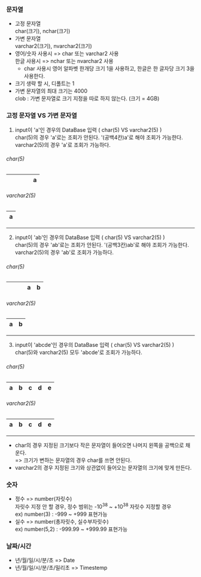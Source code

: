 
### 문자열
- 고정 문자열  
char(크기), nchar(크기)
- 가변 문자열  
varchar2(크기), nvarchar2(크기)
- 영어/숫자 사용시 => char 또는 varchar2 사용  
한글 사용시 => nchar 또는 nvarchar2 사용
  - char 사용시 영어 알파벳 한개당 크기 1을 사용하고, 한글은 한 글자당 크기 3을 사용한다.
- 크기 생략 할 시, 디폴트는 1
- 가변 문자열의 최대 크기는 4000  
  clob : 가변 문자열로 크기 지정을 따로 하지 않는다. (크기 = 4GB)

### 고정 문자열 VS 가변 문자열
1. input이 'a'인 경우의 DataBase 입력 ( char(5) VS varchar2(5) )  
char(5)의 경우 'a'로는 조회가 안된다. '(공백4칸)a'로 해야 조회가 가능한다.  
varchar2(5)의 경우 'a'로 조회가 가능하다.

###### char(5)

|   |   |   |   | a |
|:-:|:-:|:-:|:-:|:-:|

###### varchar2(5)

| a |
|:-:|

****

2. input이 'ab'인 경우의 DataBase 입력 ( char(5) VS varchar2(5) )  
char(5)의 경우 'ab'로는 조회가 안된다. '(공백3칸)ab'로 해야 조회가 가능한다.  
varchar2(5)의 경우 'ab'로 조회가 가능하다.

###### char(5)

|   |   |   | a | b |
|:-:|:-:|:-:|:-:|:-:|

###### varchar2(5)

| a | b |
|:-:|:-:|

****

3. input이 'abcde'인 경우의 DataBase 입력 ( char(5) VS varchar2(5) )  
char(5)와 varchar2(5) 모두 'abcde'로 조회가 가능하다.

###### char(5)

| a | b | c | d | e |
|:-:|:-:|:-:|:-:|:-:|

###### varchar2(5)

| a | b | c | d | e |
|:-:|:-:|:-:|:-:|:-:|

****

- char의 경우 지정된 크기보다 작은 문자열이 들어오면 나머지 왼쪽을 공백으로 채운다.  
=> 크기가 변하는 문자열의 경우 char를 쓰면 안된다.
- varchar2의 경우 지정된 크기와 상관없이 들어오는 문자열의 크기에 맞게 만든다.

### 숫자
- 정수 => number(자릿수)  
자릿수 지정 안 할 경우, 정수 범위는 -10<sup>38</sup>  ~ +10<sup>38</sup>
자릿수 지정할 경우  
ex) number(3) : -999 ~ +999 표현가능
- 실수 => number(총자릿수, 실수부자릿수)  
ex) number(5,2) : -999.99 ~ +999.99 표현가능

### 날짜/시간
 - 년/월/일/시/분/초 => Date
 - 년/월/일/시/분/초/밀리초 => Timestemp
